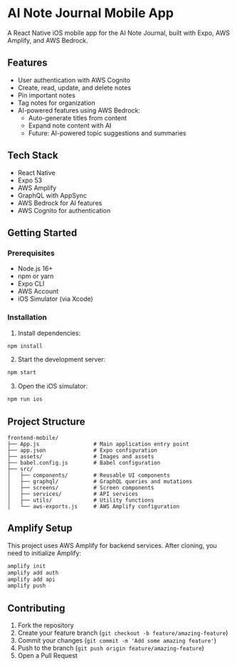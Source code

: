 # AI Note Journal Mobile App

A React Native iOS mobile app for the AI Note Journal, built with Expo, AWS Amplify, and AWS Bedrock.

## Features

- User authentication with AWS Cognito
- Create, read, update, and delete notes
- Pin important notes
- Tag notes for organization
- AI-powered features using AWS Bedrock:
  - Auto-generate titles from content
  - Expand note content with AI
  - Future: AI-powered topic suggestions and summaries

## Tech Stack

- React Native
- Expo 53
- AWS Amplify
- GraphQL with AppSync
- AWS Bedrock for AI features
- AWS Cognito for authentication

## Getting Started

### Prerequisites

- Node.js 16+
- npm or yarn
- Expo CLI
- AWS Account
- iOS Simulator (via Xcode)

### Installation

1. Install dependencies:
```bash
npm install
```

2. Start the development server:
```bash
npm start
```

3. Open the iOS simulator:
```bash
npm run ios
```

## Project Structure

```
frontend-mobile/
├── App.js                 # Main application entry point
├── app.json               # Expo configuration
├── assets/                # Images and assets
├── babel.config.js        # Babel configuration
├── src/
│   ├── components/        # Reusable UI components
│   ├── graphql/           # GraphQL queries and mutations
│   ├── screens/           # Screen components
│   ├── services/          # API services
│   ├── utils/             # Utility functions
│   └── aws-exports.js     # AWS Amplify configuration
```

## Amplify Setup

This project uses AWS Amplify for backend services. After cloning, you need to initialize Amplify:

```bash
amplify init
amplify add auth
amplify add api
amplify push
```

## Contributing

1. Fork the repository
2. Create your feature branch (`git checkout -b feature/amazing-feature`)
3. Commit your changes (`git commit -m 'Add some amazing feature'`)
4. Push to the branch (`git push origin feature/amazing-feature`)
5. Open a Pull Request
